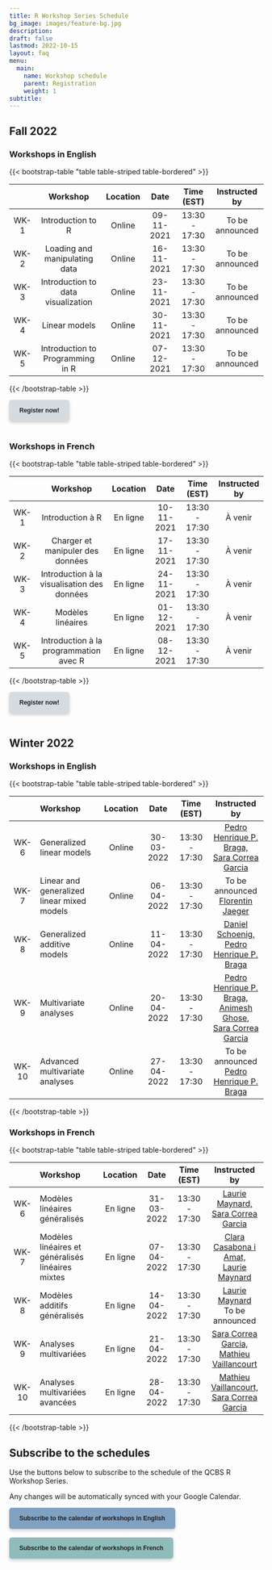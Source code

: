 ```yaml
---
title: R Workshop Series Schedule
bg_image: images/feature-bg.jpg
description:
draft: false
lastmod: 2022-10-15
layout: faq
menu:
  main:
    name: Workshop schedule
    parent: Registration
    weight: 1
subtitle:
---
```


## Fall 2022

### Workshops in English

{{< bootstrap-table "table table-striped table-bordered" >}}

|      | Workshop                           | Location | Date       | Time (EST)    | Instructed by |
|:---: |:----------------------------------:|:--------:|:----------:|:-------------:|:-------------:|
| WK-1 | Introduction to R                  | Online   | 09-11-2021 | 13:30 - 17:30 | To be announced |
| WK-2 | Loading and manipulating data      | Online   | 16-11-2021 | 13:30 - 17:30 | To be announced |
| WK-3 | Introduction to data visualization | Online   | 23-11-2021 | 13:30 - 17:30 | To be announced |
| WK-4 | Linear models                      | Online   | 30-11-2021 | 13:30 - 17:30 | To be announced |
| WK-5 | Introduction to Programming in R   | Online   | 07-12-2021 | 13:30 - 17:30 | To be announced |

{{< /bootstrap-table >}}

<div class="default">
     <a href="/registration" class="cta btn-yellow" style="background-color: #D6DBDF; font-size: 12px; font-family: Helvetica, Arial, sans-serif; font-weight:bold; text-decoration: none; padding: 14px 20px; color: #1D2025; border-radius: 5px; display:inline-block; mso-padding-alt:0; box-shadow:0 3px 6px rgba(0,0,0,.2);"><!--[if mso]><i style="letter-spacing: 25px;mso-font-width:-100%;mso-text-raise:30pt"> </i><![endif]--><span style="mso-text-raise:15pt;">Register now!</span><!--[if mso]><i style="letter-spacing: 25px;mso-font-width:-100%"> </i><![endif]--></a>
</div>
<br>

### Workshops in French

{{< bootstrap-table "table table-striped table-bordered" >}}

|      | Workshop                                    | Location | Date       | Time (EST)    | Instructed by |
|:----:|:-------------------------------------------:|:--------:|:----------:|:-------------:|:-------------:|
| WK-1 | Introduction à R                            | En ligne | 10-11-2021 | 13:30 - 17:30 | À venir |
| WK-2 | Charger et manipuler des données            | En ligne | 17-11-2021 | 13:30 - 17:30 | À venir |
| WK-3 | Introduction à la visualisation des données | En ligne | 24-11-2021 | 13:30 - 17:30 | À venir |
| WK-4 | Modèles linéaires                           | En ligne | 01-12-2021 | 13:30 - 17:30 | À venir |
| WK-5 | Introduction à la programmation avec R      | En ligne | 08-12-2021 | 13:30 - 17:30 | À venir |

{{< /bootstrap-table >}}

<div class="default">
     <a href="/registration" class="cta btn-yellow" style="background-color: #D6DBDF; font-size: 12px; font-family: Helvetica, Arial, sans-serif; font-weight:bold; text-decoration: none; padding: 14px 20px; color: #1D2025; border-radius: 5px; display:inline-block; mso-padding-alt:0; box-shadow:0 3px 6px rgba(0,0,0,.2);"><!--[if mso]><i style="letter-spacing: 25px;mso-font-width:-100%;mso-text-raise:30pt"> </i><![endif]--><span style="mso-text-raise:15pt;">Register now!</span><!--[if mso]><i style="letter-spacing: 25px;mso-font-width:-100%"> </i><![endif]--></a>
</div>
<br>

## Winter 2022

### Workshops in English

{{< bootstrap-table "table table-striped table-bordered" >}}

|       | Workshop                                   | Location |    Date    |  Time (EST)   |   Instructed by |
| :---: | :----------------------------------------- | :------: | :--------: | :-----------: | :------------------------: |
| WK-6  | Generalized linear models                  |  Online  | 30-03-2022 | 13:30 - 17:30 | [Pedro Henrique P. Braga, <br> Sara Correa Garcia](mailto:ph.pereirabraga@gmail.com,sara.garcia@inrs.ca) |
| WK-7  | Linear and generalized linear mixed models |  Online  | 06-04-2022 | 13:30 - 17:30 | To be announced <br> [Florentin Jaeger](mailto:jaeger.florentin_clemens@courrier.uqam.ca) |
| WK-8  | Generalized additive models                |  Online  | 11-04-2022 | 13:30 - 17:30 | [Daniel Schoenig, <br> Pedro Henrique P. Braga](mailto:schonig.daniel@courrier.uqam.ca,ph.pereirabraga@gmail.com) |
| WK-9  | Multivariate analyses                      |  Online  | 20-04-2022 | 13:30 - 17:30 | [Pedro Henrique P. Braga, <br> Animesh Ghose, <br> Sara Correa Garcia ](mailto:ph.pereirabraga@gmail.com,animesh.ghose@mail.mcgill.ca,sara.garcia@inrs.ca) |
| WK-10 | Advanced multivariate analyses             |  Online  | 27-04-2022 | 13:30 - 17:30 | To be announced <br> [Pedro Henrique P. Braga](mailto:ph.pereirabraga@gmail.com) |

{{< /bootstrap-table >}}

### Workshops in French

{{< bootstrap-table "table table-striped table-bordered" >}}

|      | Workshop                                          | Location |    Date    |  Time (EST)   |  Instructed by  |
| :--: | :------------------------------------------------ | :------: | :--------: | :-----------: | :-------------: |
| WK-6 | Modèles linéaires généralisés                     | En ligne | 31-03-2022 | 13:30 - 17:30 | [Laurie Maynard, <br> Sara Correa Garcia](mailto:elm7008@umoncton.ca,sara.garcia@inrs.ca) |
| WK-7 | Modèles linéaires et généralisés linéaires mixtes | En ligne | 07-04-2022 | 13:30 - 17:30 | [Clara Casabona i Amat, <br> Laurie Maynard](mailto:Clara.Casabona.I.Amat@USherbrooke.ca,elm7008@umoncton.ca) |
| WK-8 | Modèles additifs généralisés                      | En ligne | 14-04-2022 | 13:30 - 17:30 | [Laurie Maynard](mailto:elm7008@umoncton.ca) <br> To be announced |
| WK-9 | Analyses multivariées                             | En ligne | 21-04-2022 | 13:30 - 17:30 | [Sara Correa Garcia, <br>	Mathieu Vaillancourt](mailto:sara.garcia@inrs.ca,mathieu.vaillancourt.2@ulaval.ca) |
| WK-10 | Analyses multivariées avancées                   | En ligne | 28-04-2022 | 13:30 - 17:30 | [Mathieu Vaillancourt, <br> Sara Correa Garcia	](mailto:mathieu.vaillancourt.2@ulaval.ca,sara.garcia@inrs.ca) |

{{< /bootstrap-table >}}


## Subscribe to the schedules

Use the buttons below to subscribe to the schedule of the QCBS R Workshop Series.

Any changes will be automatically synced with your Google Calendar.

<div class="default">
     <a href="https://calendar.google.com/calendar/u/4?cid=NXFkbDJzOHQyamV0MWt0b29oaWkzdHBhdG9AZ3JvdXAuY2FsZW5kYXIuZ29vZ2xlLmNvbQ" class="cta btn-yellow" style="background-color: #81A1C1; font-size: 12px; font-family: Helvetica, Arial, sans-serif; font-weight:bold; text-decoration: none; padding: 14px 20px; color: #1D2025; border-radius: 5px; display:inline-block; mso-padding-alt:0; box-shadow:0 3px 6px rgba(0,0,0,.2);"><!--[if mso]><i style="letter-spacing: 25px;mso-font-width:-100%;mso-text-raise:30pt"> </i><![endif]--><span style="mso-text-raise:15pt;">Subscribe to the calendar of workshops in English</span><!--[if mso]><i style="letter-spacing: 25px;mso-font-width:-100%"> </i><![endif]--></a>
</div>
<br>
<div class="default">
     <a href="https://calendar.google.com/calendar/u/4?cid=Y2djaHBpMGRnMzFoNjc5bXQ0dGtycDM2MzhAZ3JvdXAuY2FsZW5kYXIuZ29vZ2xlLmNvbQ" class="cta btn-yellow" style="background-color: #8FBCBB; font-size: 12px; font-family: Helvetica, Arial, sans-serif; font-weight:bold; text-decoration: none; padding: 14px 20px; color: #1D2025; border-radius: 5px; display:inline-block; mso-padding-alt:0; box-shadow:0 3px 6px rgba(0,0,0,.2);"><!--[if mso]><i style="letter-spacing: 25px;mso-font-width:-100%;mso-text-raise:30pt"> </i><![endif]--><span style="mso-text-raise:15pt;">Subscribe to the calendar of workshops in French</span><!--[if mso]><i style="letter-spacing: 25px;mso-font-width:-100%"> </i><![endif]--></a>
</div>